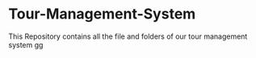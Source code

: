 # Tour-Management-System
This Repository contains all the file and folders of our tour management system
gg
